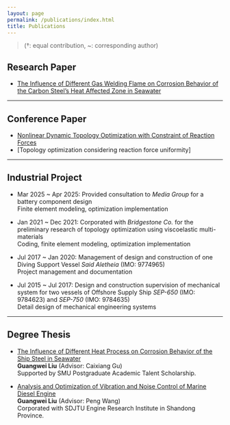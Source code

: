 ```yaml
---
layout: page
permalink: /publications/index.html
title: Publications
---
```


> (†: equal contribution, ~: corresponding author)

## Research Paper

- [The Influence of Different Gas Welding Flame on Corrosion Behavior of the Carbon Steel’s Heat Affected Zone in Seawater](
https://doi.org/10.4028/www.scientific.net/AMR.1120-1121.1059)

---

## Conference Paper

- [Nonlinear Dynamic Topology Optimization with Constraint of Reaction Forces](https://doi.org/10.1299/jsmecmd.2024.37.OS-0305)
- [Topology optimization considering reaction force uniformity]


---

## Industrial Project

- Mar 2025 ~ Apr 2025: Provided consultation to *Media Group* for a battery component design<br>
Finite element modeling, optimization implementation

- Jan 2021 ~ Dec 2021: Corporated with *Bridgestone Co.* for the preliminary research of topology optimization using viscoelastic multi-materials<br>
Coding, finite element modeling, optimization implementation

- Jul 2017 ~ Jan 2020: Management of design and construction of one Diving Support Vessel *Said Aletheia* (IMO: 9774965)<br>
Project management and documentation

- Jul 2015 ~ Jul 2017:  Design and construction supervision of mechanical system for two vessels of Offshore Supply Ship *SEP-650* (IMO: 9784623) and *SEP-750* (IMO: 9784635)<br>
Detail design of mechanical engineering systems

---

## Degree Thesis

- [The Influence of Different Heat Process on Corrosion Behavior of the Ship Steel in Seawater]()<br>**Guangwei Liu** (Advisor: Caixiang Gu)<br>
Supported by SMU Postgraduate Academic Talent Scholarship.

- [Analysis and Optimization of Vibration and Noise Control of Marine Diesel Engine]()<br>**Guangwei Liu** (Advisor: Peng Wang)<br>
Corporated with SDJTU Engine Research Institute in Shandong Province.